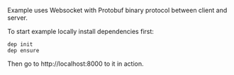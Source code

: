 Example uses Websocket with Protobuf binary protocol between client and server.

To start example locally install dependencies first:

```
dep init
dep ensure
```

Then go to http://localhost:8000 to it in action.
